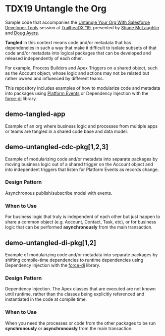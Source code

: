 # TDX19 Untangle the Org

Sample code that accompanies the [Untangle Your Org With Salesforce Developer Tools](https://success.salesforce.com/myagenda?eventId=a1Q3A000026slov#/session/a2q3A000002BGcEQAW)
session at [TrailheaDX '19](https://www.salesforce.com/trailheadx/), presented by [Shane McLaughlin](https://twitter.com/MShaneMc) and [Doug Ayers](https://twitter.com/DouglasCAyers).

**Tangled** in this context means code and/or metadata that has dependencies in such a way that
make it difficult to isolate subsets of that code and/or metadata into logical packages that can
be developed and released independently of each other.

For example, Process Builders and Apex Triggers on a shared object, such as the Account object,
whose logic and actions may not be related but rather owned and influenced by different teams.

This repository includes examples of how to modularize code and metadata into packages
using [Platform Events](https://trailhead.salesforce.com/en/content/learn/modules/platform_events_basics) or Dependency Injection with the [force-di](https://github.com/afawcett/force-di) library.

## demo-tangled-app

Example of an org where business logic and processes from multiple
apps or teams are tangled in a shared code base and data model.

## demo-untangled-cdc-pkg[1,2,3]

Example of modularizing code and/or metadata into separate packages
by moving business logic out of a shared trigger on the Account object
and into independent triggers that listen for Platform Events as records change.

### Design Pattern

Asynchronous publish/subscribe model with events.

### When to Use

For business logic that truly is independent of each other but just happen to share
a common object (e.g. Account, Contact, Task, etc), or for business logic that can be
performed **asynchronously** from the main transaction.

## demo-untangled-di-pkg[1,2]

Example of modularizing code and/or metadata into separate packages
by shifting compile-time dependencies to runtime dependencies using
Dependency Injection with the [force-di](https://github.com/afawcett/force-di) library.

### Design Pattern

Dependency Injection. The Apex classes that are executed are not known until runtime,
rather than the classes being explicitly referenced and instantiated in the code at compile time.

### When to Use

When you need the processes or code from the other packages to be run
**synchronously** or **asynchronously** from the main transaction.
